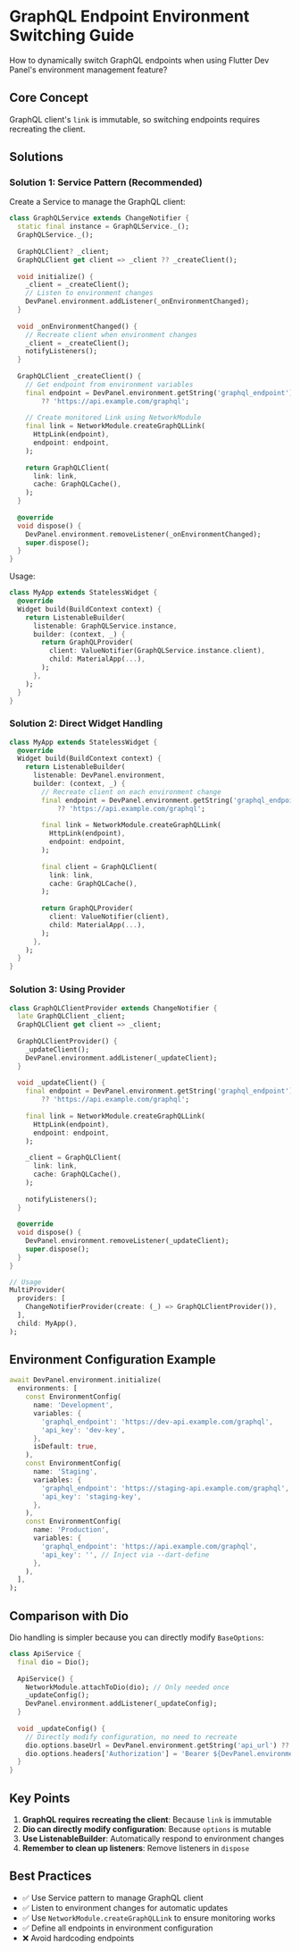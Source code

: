 # GraphQL Endpoint Environment Switching Guide

How to dynamically switch GraphQL endpoints when using Flutter Dev Panel's environment management feature?

## Core Concept

GraphQL client's `link` is immutable, so switching endpoints requires recreating the client.

## Solutions

### Solution 1: Service Pattern (Recommended)

Create a Service to manage the GraphQL client:

```dart
class GraphQLService extends ChangeNotifier {
  static final instance = GraphQLService._();
  GraphQLService._();
  
  GraphQLClient? _client;
  GraphQLClient get client => _client ?? _createClient();
  
  void initialize() {
    _client = _createClient();
    // Listen to environment changes
    DevPanel.environment.addListener(_onEnvironmentChanged);
  }
  
  void _onEnvironmentChanged() {
    // Recreate client when environment changes
    _client = _createClient();
    notifyListeners();
  }
  
  GraphQLClient _createClient() {
    // Get endpoint from environment variables
    final endpoint = DevPanel.environment.getString('graphql_endpoint') 
        ?? 'https://api.example.com/graphql';
    
    // Create monitored Link using NetworkModule
    final link = NetworkModule.createGraphQLLink(
      HttpLink(endpoint),
      endpoint: endpoint,
    );
    
    return GraphQLClient(
      link: link,
      cache: GraphQLCache(),
    );
  }
  
  @override
  void dispose() {
    DevPanel.environment.removeListener(_onEnvironmentChanged);
    super.dispose();
  }
}
```

Usage:

```dart
class MyApp extends StatelessWidget {
  @override
  Widget build(BuildContext context) {
    return ListenableBuilder(
      listenable: GraphQLService.instance,
      builder: (context, _) {
        return GraphQLProvider(
          client: ValueNotifier(GraphQLService.instance.client),
          child: MaterialApp(...),
        );
      },
    );
  }
}
```

### Solution 2: Direct Widget Handling

```dart
class MyApp extends StatelessWidget {
  @override
  Widget build(BuildContext context) {
    return ListenableBuilder(
      listenable: DevPanel.environment,
      builder: (context, _) {
        // Recreate client on each environment change
        final endpoint = DevPanel.environment.getString('graphql_endpoint') 
            ?? 'https://api.example.com/graphql';
        
        final link = NetworkModule.createGraphQLLink(
          HttpLink(endpoint),
          endpoint: endpoint,
        );
        
        final client = GraphQLClient(
          link: link,
          cache: GraphQLCache(),
        );
        
        return GraphQLProvider(
          client: ValueNotifier(client),
          child: MaterialApp(...),
        );
      },
    );
  }
}
```

### Solution 3: Using Provider

```dart
class GraphQLClientProvider extends ChangeNotifier {
  late GraphQLClient _client;
  GraphQLClient get client => _client;
  
  GraphQLClientProvider() {
    _updateClient();
    DevPanel.environment.addListener(_updateClient);
  }
  
  void _updateClient() {
    final endpoint = DevPanel.environment.getString('graphql_endpoint') 
        ?? 'https://api.example.com/graphql';
    
    final link = NetworkModule.createGraphQLLink(
      HttpLink(endpoint),
      endpoint: endpoint,
    );
    
    _client = GraphQLClient(
      link: link,
      cache: GraphQLCache(),
    );
    
    notifyListeners();
  }
  
  @override
  void dispose() {
    DevPanel.environment.removeListener(_updateClient);
    super.dispose();
  }
}

// Usage
MultiProvider(
  providers: [
    ChangeNotifierProvider(create: (_) => GraphQLClientProvider()),
  ],
  child: MyApp(),
);
```

## Environment Configuration Example

```dart
await DevPanel.environment.initialize(
  environments: [
    const EnvironmentConfig(
      name: 'Development',
      variables: {
        'graphql_endpoint': 'https://dev-api.example.com/graphql',
        'api_key': 'dev-key',
      },
      isDefault: true,
    ),
    const EnvironmentConfig(
      name: 'Staging',
      variables: {
        'graphql_endpoint': 'https://staging-api.example.com/graphql',
        'api_key': 'staging-key',
      },
    ),
    const EnvironmentConfig(
      name: 'Production',
      variables: {
        'graphql_endpoint': 'https://api.example.com/graphql',
        'api_key': '', // Inject via --dart-define
      },
    ),
  ],
);
```

## Comparison with Dio

Dio handling is simpler because you can directly modify `BaseOptions`:

```dart
class ApiService {
  final dio = Dio();
  
  ApiService() {
    NetworkModule.attachToDio(dio); // Only needed once
    _updateConfig();
    DevPanel.environment.addListener(_updateConfig);
  }
  
  void _updateConfig() {
    // Directly modify configuration, no need to recreate
    dio.options.baseUrl = DevPanel.environment.getString('api_url') ?? '';
    dio.options.headers['Authorization'] = 'Bearer ${DevPanel.environment.getString('api_key')}';
  }
}
```

## Key Points

1. **GraphQL requires recreating the client**: Because `link` is immutable
2. **Dio can directly modify configuration**: Because `options` is mutable
3. **Use ListenableBuilder**: Automatically respond to environment changes
4. **Remember to clean up listeners**: Remove listeners in `dispose`

## Best Practices

- ✅ Use Service pattern to manage GraphQL client
- ✅ Listen to environment changes for automatic updates
- ✅ Use `NetworkModule.createGraphQLLink` to ensure monitoring works
- ✅ Define all endpoints in environment configuration
- ❌ Avoid hardcoding endpoints